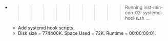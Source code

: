 * >>>>>>>>> Running inst-min-con-03-systemd-hooks.sh ...
  * Add systemd hook scripts.
  * Disk size = 774400K. Space Used = 72K. Runtime = 00:00:00:01.
